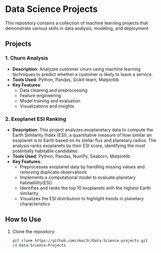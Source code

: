 # Data Science Projects

This repository contains a collection of machine learning projects that demonstrate various skills in data analysis, modeling, and deployment.

## Projects

### 1. Churn Analysis
- **Description**: Analyzes customer churn using machine learning techniques to predict whether a customer is likely to leave a service.
- **Tools Used**: Python, Pandas, Scikit-learn, Matplotlib
- **Key Features**:
  - Data cleaning and preprocessing
  - Feature engineering
  - Model training and evaluation
  - Visualizations and insights
    
### 2. Exoplanet ESI Ranking
- **Description**:  This project analyzes exoplanetary data to compute the Earth Similarity Index (ESI), a quantitative measure of how similar an exoplanet is to Earth based on its stellar flux and planetary radius. The analysis ranks exoplanets by their ESI score, identifying the most potentially habitable candidates.
- **Tools Used**: Python, Pandas, NumPy, Seaborn, Matplotlib
- **Key Features**:
  - Preprocesses exoplanet data by handling missing values and removing duplicate observations
  - Implements a computational model to evaluate planetary habitability(ESI) 
  - Identifies and ranks the top 10 exoplanets with the highest Earth similarity
  - Visualizes the ESI distribution to highlight trends in planetary characteristics


## How to Use
1. Clone the repository:
   ```bash
   git clone https://github.com/skoc3r/Data-Science-projects.git
   cd Data-Science-Projects
